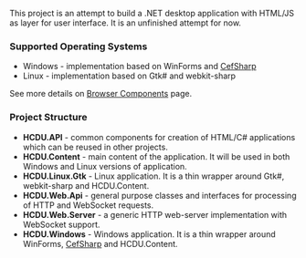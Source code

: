This project is an attempt to build a .NET desktop application with HTML/JS as layer for user interface.
It is an unfinished attempt for now.

### Supported Operating Systems

* Windows - implementation based on WinForms and [CefSharp](https://github.com/cefsharp/CefSharp)
* Linux - implementation based on Gtk# and webkit-sharp

See more details on [Browser Components](https://github.com/yu-kopylov/html-csharp-desktop-ui/wiki/Browser-Components) page.

### Project Structure

* **HCDU.API** - common components for creation of HTML/C# applications which can be reused in other projects.
* **HCDU.Content** - main content of the application. It will be used in both Windows and Linux versions of application.
* **HCDU.Linux.Gtk** - Linux application. It is a thin wrapper around Gtk#, webkit-sharp and HCDU.Content.
* **HCDU.Web.Api** - general purpose classes and interfaces for processing of HTTP and WebSocket requests.
* **HCDU.Web.Server** - a generic HTTP web-server implementation with WebSocket support.
* **HCDU.Windows** - Windows application. It is a thin wrapper around WinForms, [CefSharp](https://github.com/cefsharp/CefSharp) and HCDU.Content.
